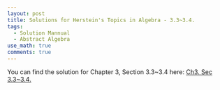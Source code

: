 ```yaml
---
layout: post
title: Solutions for Herstein's Topics in Algebra - 3.3~3.4.
tags:
  - Solution Mannual
  - Abstract Algebra
use_math: true
comments: true
---
```

You can find the solution for Chapter 3, Section 3.3~3.4 here:
[Ch3. Sec 3.3~3.4.](/assets/Herstein_Topics_in_Algebra_solution_3.3-3.4.pdf)
